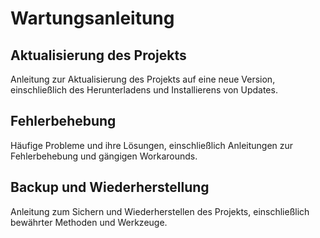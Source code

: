 # Wartungsanleitung

## Aktualisierung des Projekts

Anleitung zur Aktualisierung des Projekts auf eine neue Version, einschließlich des Herunterladens und Installierens von Updates.

## Fehlerbehebung

Häufige Probleme und ihre Lösungen, einschließlich Anleitungen zur Fehlerbehebung und gängigen Workarounds.

## Backup und Wiederherstellung

Anleitung zum Sichern und Wiederherstellen des Projekts, einschließlich bewährter Methoden und Werkzeuge.
